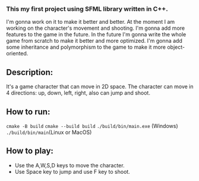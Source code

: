 ### This my first project using SFML library written in C++.
I'm gonna work on it to make it better and better. At the moment I am working on the character's movement and shooting. I'm gonna add more features to the game in the future.
In the future I'm gonna write the whole game from scratch to make it better and more optimized. I'm gonna add some inheritance and polymorphism to the game to make it more object-oriented.

## Description:

It's a game character that can move in 2D space. The character can move in 4 directions: up, down, left, right, also can jump and shoot.

## How to run:
`cmake -B build`
`cmake --build build`
`./build/bin/main.exe` (Windows)
`./build/bin/main`(Linux or MacOS)

## How to play:
- Use the A,W,S,D keys to move the character.
- Use Space key to jump and use F key to shoot.



